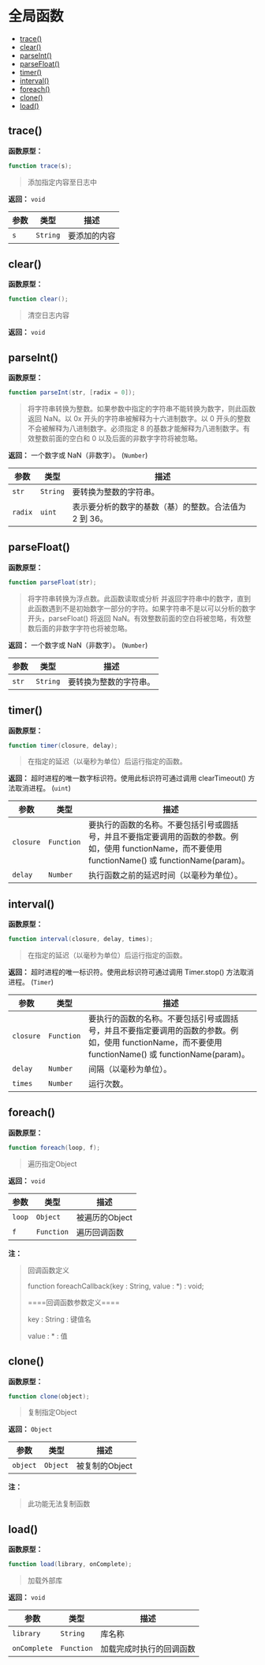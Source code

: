 # 全局函数

- [trace()](#trace)
- [clear()](#clear)
- [parseInt()](#parseInt)
- [parseFloat()](#parseFloat)
- [timer()](#timer)
- [interval()](#interval)
- [foreach()](#foreach)
- [clone()](#clone)
- [load()](#load)

## trace()

**函数原型：**

```actionscript
function trace(s);
```

> 添加指定内容至日志中

**返回：** `void`

| 参数 | 类型 | 描述 |
|---|---|---|
| `s` | `String` | 要添加的内容 |

## clear()

**函数原型：**

```actionscript
function clear();
```

> 清空日志内容

**返回：** `void`

## parseInt()

**函数原型：**

```actionscript
function parseInt(str, [radix = 0]);
```

> 将字符串转换为整数。如果参数中指定的字符串不能转换为数字，则此函数返回 NaN。以 0x 开头的字符串被解释为十六进制数字。以 0 开头的整数不会被解释为八进制数字。必须指定 8 的基数才能解释为八进制数字。有效整数前面的空白和 0 以及后面的非数字字符将被忽略。

**返回：** 一个数字或 NaN（非数字）。 (`Number`)

| 参数 | 类型 | 描述 |
|---|---|---|
| `str` | `String` | 要转换为整数的字符串。 |
| `radix` | `uint` | 表示要分析的数字的基数（基）的整数。合法值为 2 到 36。 |

## parseFloat()

**函数原型：**

```actionscript
function parseFloat(str);
```

> 将字符串转换为浮点数。此函数读取或分析 并返回字符串中的数字，直到此函数遇到不是初始数字一部分的字符。如果字符串不是以可以分析的数字开头，parseFloat() 将返回 NaN。有效整数前面的空白将被忽略，有效整数后面的非数字字符也将被忽略。

**返回：** 一个数字或 NaN（非数字）。 (`Number`)

| 参数 | 类型 | 描述 |
|---|---|---|
| `str` | `String` | 要转换为整数的字符串。 |

## timer()

**函数原型：**

```actionscript
function timer(closure, delay);
```

> 在指定的延迟（以毫秒为单位）后运行指定的函数。

**返回：** 超时进程的唯一数字标识符。使用此标识符可通过调用 clearTimeout() 方法取消进程。 (`uint`)

| 参数 | 类型 | 描述 |
|---|---|---|
| `closure` | `Function` | 要执行的函数的名称。不要包括引号或圆括号，并且不要指定要调用的函数的参数。例如，使用 functionName，而不要使用 functionName() 或 functionName(param)。 |
| `delay` | `Number` | 执行函数之前的延迟时间（以毫秒为单位）。 |

## interval()

**函数原型：**

```actionscript
function interval(closure, delay, times);
```

> 在指定的延迟（以毫秒为单位）后运行指定的函数。

**返回：** 超时进程的唯一标识符。使用此标识符可通过调用 Timer.stop() 方法取消进程。 (`Timer`)

| 参数 | 类型 | 描述 |
|---|---|---|
| `closure` | `Function` | 要执行的函数的名称。不要包括引号或圆括号，并且不要指定要调用的函数的参数。例如，使用 functionName，而不要使用 functionName() 或 functionName(param)。 |
| `delay` | `Number` | 间隔（以毫秒为单位）。 |
| `times` | `Number` | 运行次数。 |

## foreach()

**函数原型：**

```actionscript
function foreach(loop, f);
```

> 遍历指定Object

**返回：** `void`

| 参数 | 类型 | 描述 |
|---|---|---|
| `loop` | `Object` | 被遍历的Object |
| `f` | `Function` | 遍历回调函数 |

**注：**

> 回调函数定义
>
> function foreachCallback(key : String, value : *) : void;
>
> ====回调函数参数定义====
>
> key : String : 键值名
>
> value : * : 值

## clone()

**函数原型：**

```actionscript
function clone(object);
```

> 复制指定Object

**返回：** `Object`

| 参数 | 类型 | 描述 |
|---|---|---|
| `object` | `Object` | 被复制的Object |

**注：**

> 此功能无法复制函数

## load()

**函数原型：**

```actionscript
function load(library, onComplete);
```

> 加载外部库

**返回：** `void`

| 参数 | 类型 | 描述 |
|---|---|---|
| `library` | `String` | 库名称 |
| `onComplete` | `Function` | 加载完成时执行的回调函数 |


